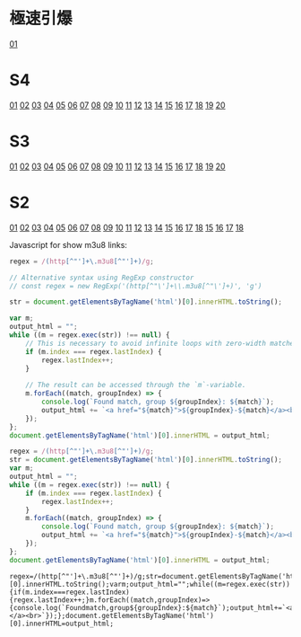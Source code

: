 
<video-js id='main_video' class="vjs-default-skin" controls></video-js>

# 極速引爆
[01](https://www.movieffm.net/jwplayer/?source=https://vod.bunediy.com/20210721//DCjDjCLx/index.m3u8)
# S4
[01](https://www.movieffm.net/jwplayer/?source=https://vod4.buycar5.cn/20201111/sGSCQZqc/index.m3u8)
[02](https://www.movieffm.net/jwplayer/?source=https://vod4.buycar5.cn/20201111/OFe3tdy5/index.m3u8)
[03](https://www.movieffm.net/jwplayer/?source=https://vod4.buycar5.cn/20201125/vYUP5X6W/index.m3u8)
[04](https://www.movieffm.net/jwplayer/?source=https://vod4.buycar5.cn/20201125/ADJ7RKCz/index.m3u8)
[05](https://www.movieffm.net/jwplayer/?source=https://vod4.buycar5.cn/20201202/xyJQnL0W/index.m3u8)
[06](https://www.movieffm.net/jwplayer/?source=https://vod4.buycar5.cn/20210113/odGvIfSS/index.m3u8)
[07](https://www.movieffm.net/jwplayer/?source=https://vod4.buycar5.cn/20210120/Nz7uvEhD/index.m3u8)
[08](https://www.movieffm.net/jwplayer/?source=https://vod4.buycar5.cn/20210127/S1QqALJi/index.m3u8)
[09](https://www.movieffm.net/jwplayer/?source=https://vod4.buycar5.cn/20210217/wM5YCUHM/index.m3u8)
[10](https://www.movieffm.net/jwplayer/?source=https://vod5.wenshibaowenbei.com/20210224/Ta2Nlcyu/index.m3u8)
[11](https://www.movieffm.net/jwplayer/?source=https://vod4.buycar5.cn/20210310/sT4o7Fao/index.m3u8)
[12](https://www.movieffm.net/jwplayer/?source=https://vod4.buycar5.cn/20210324/I5D2CjhV/index.m3u8)
[13](https://www.movieffm.net/jwplayer/?source=https://vod4.buycar5.cn/20210331/dW9vsKS4/index.m3u8)
[14](https://www.movieffm.net/jwplayer/?source=https://vod4.buycar5.cn/20210421/nUFFBh6O/index.m3u8)
[15](https://www.movieffm.net/jwplayer/?source=https://vod4.buycar5.cn/20210427/47yBHDB7/index.m3u8)
[16](https://www.movieffm.net/jwplayer/?source=https://vod4.buycar5.cn/20210511/M77awlG3/index.m3u8)
[17](https://www.movieffm.net/jwplayer/?source=https://vod4.buycar5.cn/20210519/mVoUkAFi/index.m3u8)
[18](https://www.movieffm.net/jwplayer/?source=https://vod4.buycar5.cn/20210525/s9qxHtHm/index.m3u8)
[19](https://www.movieffm.net/jwplayer/?source=https://vod4.buycar5.cn/20210602/ZKX3reTG/index.m3u8)
[20](https://www.movieffm.net/jwplayer/?source=https://vod4.buycar5.cn/20210609/Bdgor5kz/index.m3u8)
# S3
[01](https://www.movieffm.net/jwplayer/?source=https://vod2.buycar5.cn/20201001/EU9iGYBU/index.m3u8)
[02](https://www.movieffm.net/jwplayer/?source=https://vod2.buycar5.cn/20201001/wB6PPAIT/index.m3u8)
[03](https://www.movieffm.net/jwplayer/?source=https://vod2.buycar5.cn/20201001/GuElLwYe/index.m3u8)
[04](https://www.movieffm.net/jwplayer/?source=https://vod2.buycar5.cn/20201001/toZXYOR1/index.m3u8)
[05](https://www.movieffm.net/jwplayer/?source=https://vod2.buycar5.cn/20201001/sbYBOLgl/index.m3u8)
[06](https://www.movieffm.net/jwplayer/?source=https://vod2.buycar5.cn/20201001/TxsZNa2p/index.m3u8)
[07](https://www.movieffm.net/jwplayer/?source=https://vod2.buycar5.cn/20201001/PAZpTORp/index.m3u8)
[08](https://www.movieffm.net/jwplayer/?source=https://vod2.buycar5.cn/20201001/7Lqctagf/index.m3u8)
[09](https://www.movieffm.net/jwplayer/?source=https://vod2.buycar5.cn/20201001/IlYnvbpx/index.m3u8)
[10](https://www.movieffm.net/jwplayer/?source=https://vod2.buycar5.cn/20201001/Oe2g79ye/index.m3u8)
[11](https://www.movieffm.net/jwplayer/?source=https://vod2.buycar5.cn/20201001/De6iuNaP/index.m3u8)
[12](https://www.movieffm.net/jwplayer/?source=https://vod2.buycar5.cn/20201001/gYXSxyI3/index.m3u8)
[13](https://www.movieffm.net/jwplayer/?source=https://vod2.buycar5.cn/20201001/dS2qs4V7/index.m3u8)
[14](https://www.movieffm.net/jwplayer/?source=https://vod2.buycar5.cn/20201001/cZWPifav/index.m3u8)
[15](https://www.movieffm.net/jwplayer/?source=https://vod2.buycar5.cn/20201001/cyhth071/index.m3u8)
[16](https://www.movieffm.net/jwplayer/?source=https://vod2.buycar5.cn/20201001/jaArVb9p/index.m3u8)
[17](https://www.movieffm.net/jwplayer/?source=https://vod2.buycar5.cn/20201001/6yJLozLW/index.m3u8)
[18](https://www.movieffm.net/jwplayer/?source=https://vod2.buycar5.cn/20201001/wfvgX1Ch/index.m3u8)
[19](https://www.movieffm.net/jwplayer/?source=https://vod2.buycar5.cn/20201001/HElKbco9/index.m3u8)
[20](https://www.movieffm.net/jwplayer/?source=https://vod2.buycar5.cn/20201001/szYYeq1c/index.m3u8)
# S2
[01](https://www.movieffm.net/jwplayer/?source=https://cdn13.pztv.ca/upload/20190111/abfcda6445b767487d06ea95504561fc/abfcda6445b767487d06ea95504561fc.m3u8)
[02](https://www.movieffm.net/jwplayer/?source=https://cdn13.pztv.ca/upload/20190111/1928d0827457a5a6da0c6ffb89e03b5c/1928d0827457a5a6da0c6ffb89e03b5c.m3u8)
[03](https://www.movieffm.net/jwplayer/?source=https://cdn13.pztv.ca/upload/20190111/5b88fa50a624452a62daa8cfac12ede0/5b88fa50a624452a62daa8cfac12ede0.m3u8)
[04](https://www.movieffm.net/jwplayer/?source=https://cdn13.pztv.ca/upload/20190111/5c29b1b4dd78d6bc0bef32ed97546a63/5c29b1b4dd78d6bc0bef32ed97546a63.m3u8)
[05](https://www.movieffm.net/jwplayer/?source=https://cdn13.pztv.ca/upload/20190111/ae3f666518f1d31f5fc9fd5338459c81/ae3f666518f1d31f5fc9fd5338459c81.m3u8)
[06](https://www.movieffm.net/jwplayer/?source=https://cdn13.pztv.ca/upload/20190111/f652d13b38709109bfc598414ebcfdff/f652d13b38709109bfc598414ebcfdff.m3u8)
[07](https://www.movieffm.net/jwplayer/?source=https://cdn13.pztv.ca/upload/20190111/a96a5b2f95f969d47c12497882055e1b/a96a5b2f95f969d47c12497882055e1b.m3u8)
[08](https://www.movieffm.net/jwplayer/?source=https://cdn13.pztv.ca/upload/20190111/56be85c6a89d9735f6c4d4da9c52bfa1/56be85c6a89d9735f6c4d4da9c52bfa1.m3u8)
[09](https://www.movieffm.net/jwplayer/?source=https://cdn13.pztv.ca/upload/20190111/74bc36f3f74d3145fc46ece961ab1370/74bc36f3f74d3145fc46ece961ab1370.m3u8)
[10](https://www.movieffm.net/jwplayer/?source=https://cdn13.pztv.ca/upload/20190111/8651070263ce8f91c9364ff03cbdddd2/8651070263ce8f91c9364ff03cbdddd2.m3u8)
[11](https://www.movieffm.net/jwplayer/?source=https://cdn13.pztv.ca/upload/20190111/2cfe4b35358066b5a0f7da883a304044/2cfe4b35358066b5a0f7da883a304044.m3u8)
[12](https://www.movieffm.net/jwplayer/?source=https://cdn13.pztv.ca/upload/20190111/571aabba748d72e02f5236101b231d2b/571aabba748d72e02f5236101b231d2b.m3u8)
[13](https://www.movieffm.net/jwplayer/?source=https://cdn13.pztv.ca/upload/20190111/d728fec26174e47e61621b0f6f268662/d728fec26174e47e61621b0f6f268662.m3u8)
[14](https://www.movieffm.net/jwplayer/?source=https://cdn13.pztv.ca/upload/20190111/8287d6b1cc9dc0f03f3ac2552a478433/8287d6b1cc9dc0f03f3ac2552a478433.m3u8)
[15](https://www.movieffm.net/jwplayer/?source=https://cdn13.pztv.ca/upload/20190111/7e9bde0373f77dd68a0763ef7bb4d07d/7e9bde0373f77dd68a0763ef7bb4d07d.m3u8)
[16](https://www.movieffm.net/jwplayer/?source=https://cdn13.pztv.ca/upload/20190111/87f70ba4ca2f9834e1b792f71c0370f4/87f70ba4ca2f9834e1b792f71c0370f4.m3u8)
[17](https://www.movieffm.net/jwplayer/?source=https://cdn13.pztv.ca/upload/20190111/c408e8c0dd384ea0698014c0e66e249d/c408e8c0dd384ea0698014c0e66e249d.m3u8)
[18](https://www.movieffm.net/jwplayer/?source=https://cdn13.pztv.ca/upload/20190111/474021e46417c65039638c4b56ebbad0/474021e46417c65039638c4b56ebbad0.m3u8)
[15](https://www.movieffm.net/jwplayer/?source=https://vod.bunediy.com/20210104/FgxEIoo6/index.m3u8)
[16](https://www.movieffm.net/jwplayer/?source=https://vod.bunediy.com/20210105/OfvyGSKj/index.m3u8)
[17](https://www.movieffm.net/jwplayer/?source=https://vod.bunediy.com/20210106/M4lzUpEQ/index.m3u8)
[18](https://www.movieffm.net/jwplayer/?source=https://vod.bunediy.com/20210107/EGumx7YE/index.m3u8)



Javascript for show m3u8 links:
```javascript
regex = /(http[^"']+\.m3u8[^"']+)/g;

// Alternative syntax using RegExp constructor
// const regex = new RegExp('(http[^"\']+\\.m3u8[^"\']+)', 'g')

str = document.getElementsByTagName('html')[0].innerHTML.toString();

var m;
output_html = "";
while ((m = regex.exec(str)) !== null) {
    // This is necessary to avoid infinite loops with zero-width matches
    if (m.index === regex.lastIndex) {
        regex.lastIndex++;
    }
    
    // The result can be accessed through the `m`-variable.
    m.forEach((match, groupIndex) => {
        console.log(`Found match, group ${groupIndex}: ${match}`);
        output_html += `<a href="${match}">${groupIndex}-${match}</a><br>`
    });
};
document.getElementsByTagName('html')[0].innerHTML = output_html;
```
```javascript
regex = /(http[^"']+\.m3u8[^"']+)/g;
str = document.getElementsByTagName('html')[0].innerHTML.toString();
var m;
output_html = "";
while ((m = regex.exec(str)) !== null) {
    if (m.index === regex.lastIndex) {
        regex.lastIndex++;
    }
    m.forEach((match, groupIndex) => {
        console.log(`Found match, group ${groupIndex}: ${match}`);
        output_html += `<a href="${match}">${groupIndex}-${match}</a><br>`
    });
};
document.getElementsByTagName('html')[0].innerHTML = output_html;
```
```
regex=/(http[^"']+\.m3u8[^"']+)/g;str=document.getElementsByTagName('html')[0].innerHTML.toString();varm;output_html="";while((m=regex.exec(str))!==null){if(m.index===regex.lastIndex){regex.lastIndex++;}m.forEach((match,groupIndex)=>{console.log(`Foundmatch,group${groupIndex}:${match}`);output_html+=`<ahref="${match}">${groupIndex}-${match}</a><br>`});};document.getElementsByTagName('html')[0].innerHTML=output_html;
```

